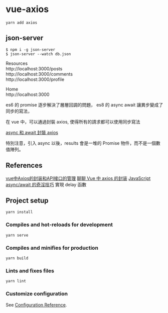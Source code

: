 # vue-axios

`yarn add axios`

## json-server

`$ npm i -g json-server`  
`$ json-server --watch db.json`

  Resources  
  http://localhost:3000/posts  
  http://localhost:3000/comments  
  http://localhost:3000/profile  

  Home  
  http://localhost:3000  


es6 的 promise 逐步解決了層層回調的問題，
es8 的 async await 讓異步變成了同步的寫法，

在 vue 中，可以通過封裝 axios, 使得所有的請求都可以使用同步寫法

[async 和 await 封裝 axios](https://www.axihe.com/anbang/blog/vue/using-async-and-await-to-encapsulate-axios.html)

特別注意，引入 async 以後，results 會是一堆的 Promise 物件，而不是一個數值陣列。

## References

[vue中Axios的封装和API接口的管理](https://juejin.im/post/5b55c118f265da0f6f1aa354)
[聊聊 Vue 中 axios 的封装](https://juejin.im/post/5da90c3e6fb9a04e031c0413)
[JavaScript async/await 的奇淫技巧](https://fred-zone.blogspot.com/2017/04/javascript-asyncawait.html)  實現 delay 函數

## Project setup
```
yarn install
```

### Compiles and hot-reloads for development
```
yarn serve
```

### Compiles and minifies for production
```
yarn build
```

### Lints and fixes files
```
yarn lint
```

### Customize configuration
See [Configuration Reference](https://cli.vuejs.org/config/).
